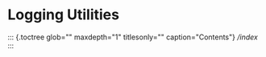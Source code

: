 Logging Utilities
=================

::: {.toctree glob="" maxdepth="1" titlesonly="" caption="Contents"}
*/index*
:::

